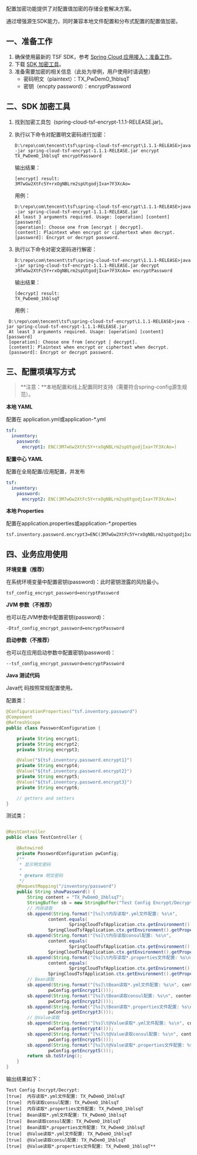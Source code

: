 配置加密功能提供了对配置值加密的存储全套解决方案。

通过增强源生SDK能力，同时兼容本地文件配置和分布式配置的配置值加密。

## 一、准备工作

1. 确保使用最新的 TSF SDK，参考 [Spring Cloud 应用接入：准备工作](https://cloud.tencent.com/document/product/649/16619)。
2. 下载 [SDK 加密工具](https://main.qcloudimg.com/raw/3ed3e6e0263e1218e739fefba2e6cb85/spring-cloud-tsf-encrypt-util-1.1.1-RELEASE.jar)。 
3. 准备需要加密的相关信息（此处为举例，用户使用时请调整）
   - 密码明文（plaintext）：TX_PwDemO_1hblsqT 
   - 密钥（encpty password）：encryptPassword

## 二、SDK 加密工具

1. 找到加密工具包  (spring-cloud-tsf-encrypt-1.1.1-RELEASE.jar)。

2. 执行以下命令对配置明文密码进行加密：

   ```
   D:\repo\com\tencent\tsf\spring-cloud-tsf-encrypt\1.1.1-RELEASE>java -jar spring-cloud-tsf-encrypt-1.1.1-RELEASE.jar encrypt TX_PwDemO_1hblsqT encryptPassword
   ```

   输出结果：

   ```
   [encrypt] result:
   3M7wGw2XtFc5Y+rxOgNBLrm2spUtgodjIxa+7F3XcAo=
   ```

   用例：

   ```
   D:\repo\com\tencent\tsf\spring-cloud-tsf-encrypt\1.1.1-RELEASE>java -jar spring-cloud-tsf-encrypt-1.1.1-RELEASE.jar
   At least 3 arguments required. Usage: [operation] [content] [password]
   [operation]: Choose one from [encrypt | decrypt].
   [content]: Plaintext when encrypt or ciphertext when decrypt.
   [password]: Encrypt or decrypt password.
   ```

3. 执行以下命令对密文密码进行解密：

   ```
   D:\repo\com\tencent\tsf\spring-cloud-tsf-encrypt\1.1.1-RELEASE>java -jar spring-cloud-tsf-encrypt-1.1.1-RELEASE.jar decrypt 3M7wGw2XtFc5Y+rxOgNBLrm2spUtgodjIxa+7F3XcAo= encryptPassword
   ```

   输出结果：

   ```
   [decrypt] result:
   TX_PwDemO_1hblsqT
   ```

   用例：

  ```
   D:\repo\com\tencent\tsf\spring-cloud-tsf-encrypt\1.1.1-RELEASE>java -jar spring-cloud-tsf-encrypt-1.1.1-RELEASE.jar
   At least 3 arguments required. Usage: [operation] [content] [password]
   [operation]: Choose one from [encrypt | decrypt].
   [content]: Plaintext when encrypt or ciphertext when decrypt.
   [password]: Encrypt or decrypt password.
 ```

## 三、配置项填写方式

> **注意：**本地配置和线上配置同时支持（需要符合spring-config源生规范）。

__本地 YAML__

配置在 application.yml或application-*.yml

```yaml
tsf:
  inventory:
    password:
      encrypt1: ENC(3M7wGw2XtFc5Y+rxOgNBLrm2spUtgodjIxa+7F3XcAo=)
```

__配置中心 YAML__

配置在全局配置/应用配置，并发布

```yaml
tsf:
  inventory:
    password:
      encrypt2: ENC(3M7wGw2XtFc5Y+rxOgNBLrm2spUtgodjIxa+7F3XcAo=)
```

__本地 Properties__

配置在application.properties或application-*.properties

```properties
tsf.inventory.password.encrypt3=ENC(3M7wGw2XtFc5Y+rxOgNBLrm2spUtgodjIxa+7F3XcAo=)
```

## 四、业务应用使用

__环境变量（推荐）__

在系统环境变量中配置密钥(password)：此时密钥泄露的风险最小。

```shell
tsf_config_encrypt_password=encryptPassword
```

__JVM 参数（不推荐）__

也可以在JVM参数中配置密钥(password)：

```shell
-Dtsf_config_encrypt_password=encryptPassword
```

__启动参数（不推荐）__

也可以在应用启动参数中配置密钥(password)：

```shell
--tsf_config_encrypt_password=encryptPassword
```

__Java 测试代码__

Java代 码按照常规配置使用。

配置类：

```java
@ConfigurationProperties("tsf.inventory.password")
@Component
@RefreshScope
public class PasswordConfiguration {

    private String encrypt1;
    private String encrypt2;
    private String encrypt3;

    @Value("${tsf.inventory.password.encrypt1}")
    private String encrypt4;
    @Value("${tsf.inventory.password.encrypt2}")
    private String encrypt5;
    @Value("${tsf.inventory.password.encrypt3}")
    private String encrypt6;

    // getters and setters
}
```
测试类：

```java

@RestController
public class TestController {

    @Autowired
    private PasswordConfiguration pwConfig;
    /**
     * 显示明文密码
     * 
     * @return 明文密码
     */
    @RequestMapping("/inventory/password")
    public String showPassword() {
        String content = "TX_PwDemO_1hblsqT";
        StringBuffer sb = new StringBuffer("Test Config Encrypt/Decrypt:\n");
        // 内存读取
        sb.append(String.format("[%s]\t内存读取*.yml文件配置: %s\n",
                content.equals(
                        SpringCloudTsfApplication.ctx.getEnvironment().getProperty("tsf.inventory.password.encrypt1")),
                SpringCloudTsfApplication.ctx.getEnvironment().getProperty("tsf.inventory.password.encrypt1")));
        sb.append(String.format("[%s]\t内存读取consul配置: %s\n",
                content.equals(
                        SpringCloudTsfApplication.ctx.getEnvironment().getProperty("tsf.inventory.password.encrypt2")),
                SpringCloudTsfApplication.ctx.getEnvironment().getProperty("tsf.inventory.password.encrypt2")));
        sb.append(String.format("[%s]\t内存读取*.properties文件配置: %s\n",
                content.equals(
                        SpringCloudTsfApplication.ctx.getEnvironment().getProperty("tsf.inventory.password.encrypt3")),
                SpringCloudTsfApplication.ctx.getEnvironment().getProperty("tsf.inventory.password.encrypt3")));
        // Bean读取
        sb.append(String.format("[%s]\tBean读取*.yml文件配置: %s\n", content.equals(pwConfig.getEncrypt1()),
                pwConfig.getEncrypt1()));
        sb.append(String.format("[%s]\tBean读取consul配置: %s\n", content.equals(pwConfig.getEncrypt2()),
                pwConfig.getEncrypt2()));
        sb.append(String.format("[%s]\tBean读取*.properties文件配置: %s\n", content.equals(pwConfig.getEncrypt3()),
                pwConfig.getEncrypt3()));
        // @Value读取
        sb.append(String.format("[%s]\t@Value读取*.yml文件配置: %s\n", content.equals(pwConfig.getEncrypt4()),
                pwConfig.getEncrypt4()));
        sb.append(String.format("[%s]\t@Value读取consul配置: %s\n", content.equals(pwConfig.getEncrypt5()),
                pwConfig.getEncrypt5()));
        sb.append(String.format("[%s]\t@Value读取*.properties文件配置: %s\n", content.equals(pwConfig.getEncrypt5()),
                pwConfig.getEncrypt5()));
        return sb.toString();
    }
}

```

输出结果如下：

```shell
Test Config Encrypt/Decrypt:
[true]	内存读取*.yml文件配置: TX_PwDemO_1hblsqT
[true]	内存读取consul配置: TX_PwDemO_1hblsqT
[true]	内存读取*.properties文件配置: TX_PwDemO_1hblsqT
[true]	Bean读取*.yml文件配置: TX_PwDemO_1hblsqT
[true]	Bean读取consul配置: TX_PwDemO_1hblsqT
[true]	Bean读取*.properties文件配置: TX_PwDemO_1hblsqT
[true]	@Value读取*.yml文件配置: TX_PwDemO_1hblsqT
[true]	@Value读取consul配置: TX_PwDemO_1hblsqT
[true]	@Value读取*.properties文件配置: TX_PwDemO_1hblsqT**
```


